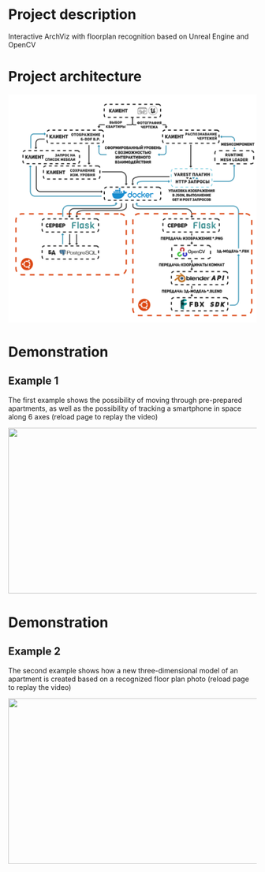 # Project description
Interactive ArchViz with floorplan recognition based on Unreal Engine and OpenCV
# Project architecture
<img src="Arch.png" width="700" />

# Demonstration
## Example 1
The first example shows the possibility of moving through pre-prepared apartments, as well as the possibility of tracking a smartphone in space along 6 axes (reload page to replay the video)

<img src="Video1.gif" width="600" height="336"/>

# Demonstration
## Example 2
The second example shows how a new three-dimensional model of an apartment is created based on a recognized floor plan photo (reload page to replay the video)

<img src="Video2.gif" width="600" height="336"/>
